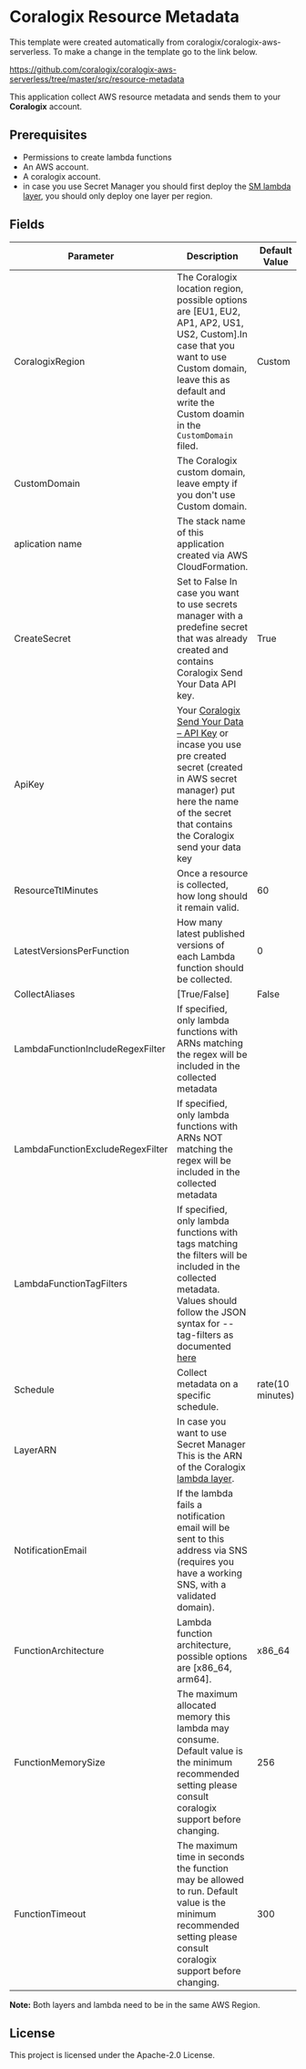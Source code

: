 # Coralogix Resource Metadata

This template were created automatically from coralogix/coralogix-aws-serverless.
To make a change in the template go to the link below.

https://github.com/coralogix/coralogix-aws-serverless/tree/master/src/resource-metadata

This application collect AWS resource metadata and sends them to your **Coralogix** account.

## Prerequisites

* Permissions to create lambda functions
* An AWS account.
* A coralogix account.
* in case you use Secret Manager you should first deploy the [SM lambda layer](https://serverlessrepo.aws.amazon.com/applications/eu-central-1/597078901540/Coralogix-Lambda-SSMLayer), you should only deploy one layer per region.

## Fields

| Parameter | Description | Default Value | Required |
|---|---|---|---|
| CoralogixRegion | The Coralogix location region, possible options are [EU1, EU2, AP1, AP2, US1, US2, Custom].In case that you want to use Custom domain, leave this as default and write the Custom doamin in the ``CustomDomain`` filed. | Custom | :heavy_check_mark: |
| CustomDomain | The Coralogix custom domain, leave empty if you don't use Custom domain. | | |
| aplication name | The stack name of this application created via AWS CloudFormation. | | :heavy_check_mark: |
| CreateSecret |  Set to False In case you want to use secrets manager with a predefine secret that was already created and contains Coralogix Send Your Data API key. | True | |
| ApiKey | Your [Coralogix Send Your Data – API Key](https://coralogix.com/docs/send-your-data-api-key/) or incase you use pre created secret (created in AWS secret manager) put here the name of the secret that contains the Coralogix send your data key | | :heavy_check_mark: |
| ResourceTtlMinutes | Once a resource is collected, how long should it remain valid. | 60 | |
| LatestVersionsPerFunction | How many latest published versions of each Lambda function should be collected. | 0 | |
| CollectAliases | [True/False] | False | |
| LambdaFunctionIncludeRegexFilter | If specified, only lambda functions with ARNs matching the regex will be included in the collected metadata | | |
| LambdaFunctionExcludeRegexFilter | If specified, only lambda functions with ARNs NOT matching the regex will be included in the collected metadata | | |
| LambdaFunctionTagFilters | If specified, only lambda functions with tags matching the filters will be included in the collected metadata. Values should follow the JSON syntax for --tag-filters as documented [here](https://docs.aws.amazon.com/cli/latest/reference/resourcegroupstaggingapi/get-resources.html#options) | | |
| Schedule | Collect metadata on a specific schedule. | rate(10 minutes) | |
| LayerARN | In case you want to use Secret Manager This is the ARN of the Coralogix [lambda layer](https://serverlessrepo.aws.amazon.com/applications/eu-central-1/597078901540/Coralogix-Lambda-SSMLayer). | | |
| NotificationEmail | If the lambda fails a notification email will be sent to this address via SNS (requires you have a working SNS, with a validated domain). | | |
| FunctionArchitecture | Lambda function architecture, possible options are [x86_64, arm64]. | x86_64 | |
| FunctionMemorySize | The maximum allocated memory this lambda may consume. Default value is the minimum recommended setting please consult coralogix support before changing. | 256 | |
| FunctionTimeout | The maximum time in seconds the function may be allowed to run. Default value is the minimum recommended setting please consult coralogix support before changing. | 300 | |

**Note:** Both layers and lambda need to be in the same AWS Region.

## License

This project is licensed under the Apache-2.0 License.
